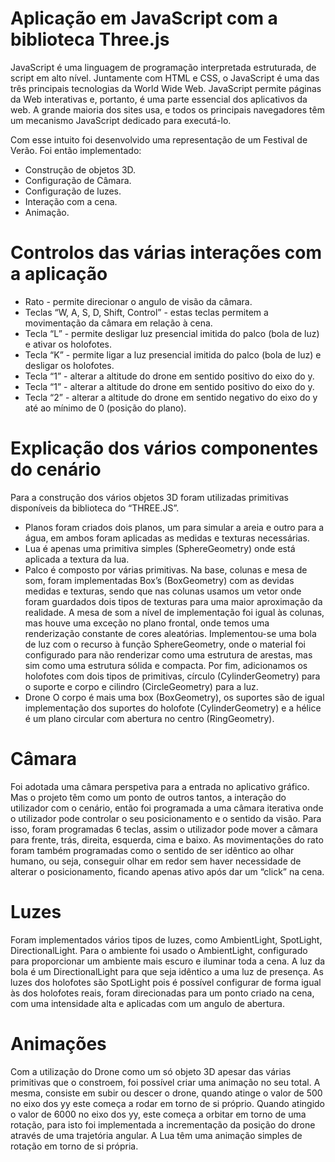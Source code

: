 # Aplicação em JavaScript com a biblioteca Three.js

JavaScript é uma linguagem de programação interpretada estruturada, de script em alto nível. Juntamente com HTML e CSS, o JavaScript é uma das três principais tecnologias da World Wide Web. JavaScript permite páginas da Web interativas e, portanto, é uma parte essencial dos aplicativos da web. A grande maioria dos sites usa, e todos os principais navegadores têm um mecanismo JavaScript dedicado para executá-lo.

Com esse intuito foi desenvolvido uma representação de um Festival de Verão. Foi então implementado:

- Construção de objetos 3D.
- Configuração de Câmara.
- Configuração de luzes.
- Interação com a cena.
- Animação.

# Controlos das várias interações com a aplicação

- Rato - permite direcionar o angulo de visão da câmara.
- Teclas “W, A, S, D, Shift, Control” - estas teclas permitem a movimentação da câmara em relação à cena.
- Tecla “L” - permite desligar luz presencial imitida do palco (bola de luz) e ativar os holofotes.
- Tecla “K” - permite ligar a luz presencial imitida do palco (bola de luz) e desligar os holofotes.
- Tecla “1” - alterar a altitude do drone em sentido positivo do eixo do y.
- Tecla “1” - alterar a altitude do drone em sentido positivo do eixo do y.
- Tecla “2” - alterar a altitude do drone em sentido negativo do eixo do y até ao mínimo de 0 (posição do plano).

# Explicação dos vários componentes do cenário

Para a construção dos vários objetos 3D foram utilizadas primitivas disponíveis da biblioteca do “THREE.JS”.

- Planos foram criados dois planos, um para simular a areia e outro para a água, em ambos foram aplicadas as medidas e texturas necessárias.
- Lua é apenas uma primitiva simples (SphereGeometry) onde está aplicada a textura da lua.
- Palco é composto por várias primitivas. Na base, colunas e mesa de som, foram implementadas Box’s (BoxGeometry) com as devidas medidas e texturas, sendo que nas colunas usamos um vetor onde foram guardados dois tipos de texturas para uma maior aproximação da realidade. A mesa de som a nível de implementação foi igual às colunas, mas houve uma exceção no plano frontal, onde temos uma renderização constante de cores aleatórias. Implementou-se uma bola de luz com o recurso à função SphereGeometry, onde o material foi configurado para não renderizar como uma estrutura de arestas, mas sim como uma estrutura sólida e compacta. Por fim, adicionamos os holofotes com dois tipos de primitivas, círculo (CylinderGeometry) para o suporte e corpo e cilindro (CircleGeometry) para a luz.
- Drone O corpo é mais uma box (BoxGeometry), os suportes são de igual implementação dos suportes do holofote (CylinderGeometry) e a hélice é um plano circular com abertura no centro (RingGeometry).

# Câmara

Foi adotada uma câmara perspetiva para a entrada no aplicativo gráfico. Mas o projeto têm como um ponto de outros tantos, a interação do utilizador com o cenário, então foi programada a uma câmara iterativa onde o utilizador pode controlar o seu posicionamento e o sentido da visão. Para isso, foram programadas 6 teclas, assim o utilizador pode mover a câmara para frente, trás, direita, esquerda, cima e baixo. As movimentações do rato foram também programadas como o sentido de ser idêntico ao olhar humano, ou seja, conseguir olhar em redor sem haver necessidade de alterar o posicionamento, ficando apenas ativo após dar um “click” na cena.

# Luzes

Foram implementados vários tipos de luzes, como AmbientLight, SpotLight, DirectionalLight. Para o ambiente foi usado o AmbientLight, configurado para proporcionar um ambiente mais escuro e iluminar toda a cena. A luz da bola é um DirectionalLight para que seja idêntico a uma luz de presença. As luzes dos holofotes são SpotLight pois é possível configurar de forma igual às dos holofotes reais, foram direcionadas para um ponto criado na cena, com uma intensidade alta e aplicadas com um angulo de abertura.

# Animações

Com a utilização do Drone como um só objeto 3D apesar das várias primitivas que o constroem, foi possível criar uma animação no seu total. A mesma, consiste em subir ou descer o drone, quando atinge o valor de 500 no eixo dos yy este começa a rodar em torno de si próprio. Quando atingido o valor de 6000 no eixo dos yy, este começa a orbitar em torno de uma rotação, para isto foi implementada a incrementação da posição do drone através de uma trajetória angular. A Lua têm uma animação simples de rotação em torno de si própria.
